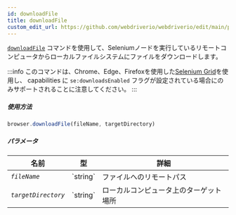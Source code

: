 ```yaml
---
id: downloadFile
title: downloadFile
custom_edit_url: https://github.com/webdriverio/webdriverio/edit/main/packages/webdriverio/src/commands/browser/downloadFile.ts
---
```


[`downloadFile`](https://webdriver.io/docs/api/selenium#downloadFile) コマンドを使用して、Seleniumノードを実行しているリモートコンピュータからローカルファイルシステムにファイルをダウンロードします。

:::info
このコマンドは、Chrome、Edge、Firefoxを使用した[Selenium Grid](https://www.selenium.dev/documentation/en/grid/)を使用し、
capabilities に `se:downloadsEnabled` フラグが設定されている場合にのみサポートされることに注意してください。
:::

##### 使用方法

```js
browser.downloadFile(fileName, targetDirectory)
```

##### パラメータ

<table>
  <thead>
    <tr>
      <th>名前</th><th>型</th><th>詳細</th>
    </tr>
  </thead>
  <tbody>
    <tr>
      <td><code><var>fileName</var></code></td>
      <td>`string`</td>
      <td>ファイルへのリモートパス</td>
    </tr>
    <tr>
      <td><code><var>targetDirectory</var></code></td>
      <td>`string`</td>
      <td>ローカルコンピュータ上のターゲット場所</td>
    </tr>
  </tbody>
</table>